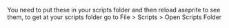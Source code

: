 You need to put these in your scripts folder and then reload aseprite to see them, to get at your scripts folder go to File > Scripts > Open Scripts Folder